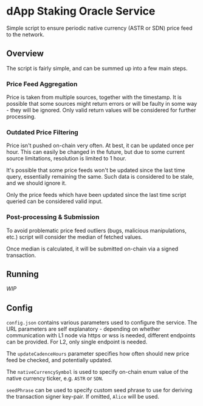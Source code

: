 # dApp Staking Oracle Service

Simple script to ensure periodic native currency (ASTR or SDN) price feed to the network.

## Overview

The script is fairly simple, and can be summed up into a few main steps.

### Price Feed Aggregation

Price is taken from multiple sources, together with the timestamp.
It is possible that some sources might return errors or will be faulty in some way - they will be ignored.
Only valid return values will be considered for further processing.

### Outdated Price Filtering

Price isn't pushed on-chain very often. At best, it can be updated once per hour.
This can easily be changed in the future, but due to some current source limitations, resolution is limited to 1 hour.

It's possible that some price feeds won't be updated since the last time query, essentially remaining the same.
Such data is considered to be stale, and we should ignore it.

Only the price feeds which have been updated since the last time script queried can be considered valid input.

### Post-processing & Submission

To avoid problematic price feed outliers (bugs, malicious manipulations, etc.) script will consider the median of fetched values.

Once median is calculated, it will be submitted on-chain via a signed transaction.

## Running

_WIP_

## Config

`config.json` contains various parameters used to configure the service.
The URL parameters are self explanatory - depending on whether communication with L1 node via https or wss is needed, different endpoints can be provided. For L2, only single endpoint is needed.

The `updateCadenceHours` parameter specifies how often should new price feed be checked, and potentially updated.

The `nativeCurrencySymbol` is used to specify on-chain enum value of the native currency ticker, e.g. `ASTR` or `SDN`.

`seedPhrase` can be used to specify custom seed phrase to use for deriving the transaction signer key-pair. If omitted, `Alice` will be used.
